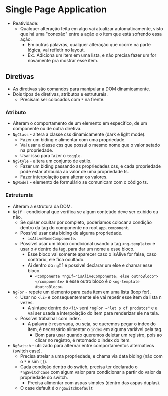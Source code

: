 # Single Page Application

* Reatividade:
  * Qualquer alteração feita em algo vai atualizar automaticamente, visto que há uma "conexão" entre a ação e o item que está sofrendo essa ação.
    * Em outras palavras, qualquer alteração que ocorre na parte lógica, vai refletir no layout.
    * Ex:. Adiciona um item em uma lista, e não precisa fazer um for novamente pra mostrar esse item.


## Diretivas
* As diretivas são comandos para manipular a DOM dinamicamente.
* Dois tipos de diretivas, atributos e estruturais.
  * Precisam ser colocados com `*` na frente.
  
### Atributo
* Alteram o comportamento de um elemento em específico, de um componente ou de outra diretiva.
* `NgClass` - altera a classe css dinamicamente (dark e light mode).
  * Fazer um biding e alimentar com uma propriedade.
  * Vai usar a classe css que possui o mesmo nome que o valor setado na propriedade.
  * Usar isso para fazer o `toggle`.
* `NgStyle` - altera um conjunto de estilo.
  * Fazer um biding passando as propriedades css, e cada propriedade pode estar atribuída ao valor de uma propriedade ts.
  * Fazer interpolação para alterar os valores.
* `NgModel` - elemento de formulário se comunicam com o código ts.
  
### Estruturais
* Alteram a estrutura da DOM.
* `NgIf` - condicional que verifica se algum conteúdo deve ser exibido ou não.
  * Se quiser ocultar por completo, poderíamos colocar a condição dentro da tag do componente no root `app.component`.
  * Possível usar data biding de alguma propriedade.
    * `isAliveNomeComponente`.
  * Possível usar um bloco condicional usando a tag `<ng-template>` e usar o `#` dentro da tag, para dar um nome a esse bloco.
    * Esse bloco vai somente aparecer caso o isAlive for false, caso contrário, ele fica ocultado.
    * Ai dentro do `ngIf` é possível declarar um else e chamar esse bloco. 
      * `<componente *ngIf="isAliveComponente; else outroBloco"></componente>` e esse outro bloco é o `<ng-template #outroBloco>`.
* `NgFor` - repete um elemento para cada item em uma lista (loop for).
  * Usar no `<li>` e consequentemente ele vai repetir esse item da lista n vezes.
    * A sintaxe dentro do `<li>` será `*ngFor ="let p of produtos"` e a vai ser usada a interpolação do item para renderizar ele na tela.
  * Possível trabalhar com index.
    * A palavra é reservada, ou seja, se queremos pegar o index do item, é necessário alimentar o `index` em alguma variável pela tag.
      * Bom para usar quando queremos deletar um registro, pois ao clicar no registro, é retornado o index do item.
* `NgSwitch` - utilizado para alternar entre comportamentos alternativos (switch case).
  * Precisa atrelar a uma propriedade, e chama via data biding (não com o `*` e sim `[]`).
  * Cada condição dentro do switch, precisa ter declarado o `*ngSwitchCase` com algum valor para condicionar a partir do valor da propriedade do switch.
    * Precisa alimentar com aspas simples (dentro das aspas duplas).
  * O case default é o `ngSwitchDefault`